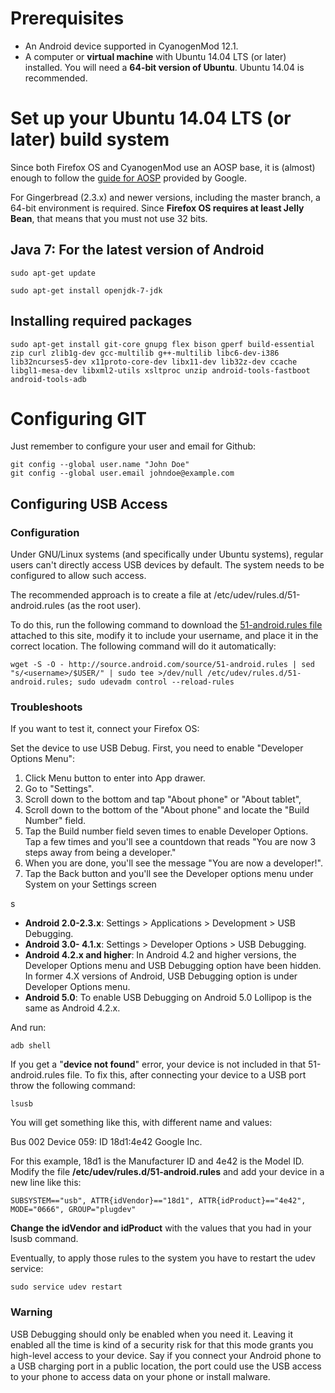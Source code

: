 # Prerequisites #
- An Android device supported in CyanogenMod 12.1.
- A computer or **virtual machine** with Ubuntu 14.04 LTS (or later) installed. You will need a **64-bit version of Ubuntu**. Ubuntu 14.04 is recommended.

# Set up your Ubuntu 14.04 LTS (or later) build system #
Since both Firefox OS and CyanogenMod use an AOSP base, it is (almost) enough to follow the [guide for AOSP](https://source.android.com/source/initializing.html) provided by Google.

For Gingerbread (2.3.x) and newer versions, including the master branch, a 64-bit environment is required. Since **Firefox OS requires at least Jelly Bean**, that means that you must not use 32 bits.

## Java 7: For the latest version of Android ##


    sudo apt-get update

    sudo apt-get install openjdk-7-jdk

## Installing required packages  ##


    sudo apt-get install git-core gnupg flex bison gperf build-essential zip curl zlib1g-dev gcc-multilib g++-multilib libc6-dev-i386 lib32ncurses5-dev x11proto-core-dev libx11-dev lib32z-dev ccache libgl1-mesa-dev libxml2-utils xsltproc unzip android-tools-fastboot android-tools-adb

# Configuring GIT
Just remember to configure your user and email for Github:

    git config --global user.name "John Doe"
    git config --global user.email johndoe@example.com
    
## Configuring USB Access ##

### Configuration ###

Under GNU/Linux systems (and specifically under Ubuntu systems), regular users can't directly access USB devices by default. The system needs to be configured to allow such access.

The recommended approach is to create a file at /etc/udev/rules.d/51-android.rules (as the root user).

To do this, run the following command to download the [51-android.rules file](https://source.android.com/source/51-android.rules) attached to this site, modify it to include your username, and place it in the correct location. The following command will do it automatically:


    wget -S -O - http://source.android.com/source/51-android.rules | sed "s/<username>/$USER/" | sudo tee >/dev/null /etc/udev/rules.d/51-android.rules; sudo udevadm control --reload-rules

### Troubleshoots ###

If you want to test it, connect your Firefox OS:

Set the device to use USB Debug. First, you need to enable "Developer Options Menu":

1. Click Menu button to enter into App drawer.
2. Go to "Settings".
3. Scroll down to the bottom and tap "About phone" or "About tablet",
4. Scroll down to the bottom of the "About phone" and locate the "Build Number" field.
5. Tap the Build number field seven times to enable Developer Options. Tap a few times and you'll see a countdown that reads "You are now 3 steps away from being a developer."
6. When you are done, you'll see the message "You are now a developer!".
7. Tap the Back button and you'll see the Developer options menu under System on your Settings screen

s

- **Android 2.0-2.3.x**: Settings > Applications > Development > USB Debugging.
- **Android 3.0- 4.1.x**: Settings > Developer Options > USB Debugging.
- **Android 4.2.x and higher**: In Android 4.2 and higher versions, the Developer Options menu and USB Debugging option have been hidden. In former 4.X versions of Android, USB Debugging option is under Developer Options menu.
- **Android 5.0**: To enable USB Debugging on Android 5.0 Lollipop is the same as Android 4.2.x.


And run:


    adb shell

If you get a "**device not found**" error, your device is not included in that  51-android.rules file. To fix this, after connecting your device to a USB port throw the following command:

    lsusb

You will get something like this, with different name and values:

Bus 002 Device 059: ID 18d1:4e42 Google Inc.

For this example, 18d1 is the Manufacturer ID and 4e42 is the Model ID. Modify the file **/etc/udev/rules.d/51-android.rules** and add your device in a new line like this:

    SUBSYSTEM=="usb", ATTR{idVendor}=="18d1", ATTR{idProduct}=="4e42", MODE="0666", GROUP="plugdev"

**Change the idVendor and idProduct** with the values that you had in your lsusb command.

Eventually, to apply those rules to the system you have to restart the udev service:

    sudo service udev restart

### Warning ###
USB Debugging should only be enabled when you need it. Leaving it enabled all the time is kind of a security risk for that this mode grants you high-level access to your device. Say if you connect your Android phone to a USB charging port in a public location, the port could use the USB access to your phone to access data on your phone or install malware.

